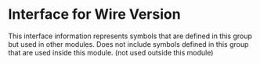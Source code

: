 
# Interface for Wire Version
This interface information represents symbols that are defined in this group but used in other modules.  Does not include symbols defined in this group that are used inside this module.
(not used outside this module)
